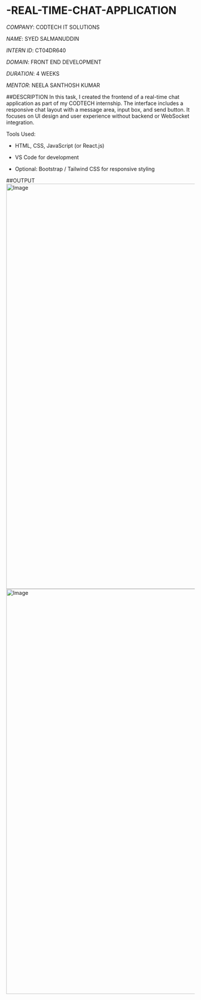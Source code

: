 # -REAL-TIME-CHAT-APPLICATION

*COMPANY*: CODTECH IT SOLUTIONS

*NAME*: SYED SALMANUDDIN 

*INTERN ID*: CT04DR640

*DOMAIN*: FRONT END DEVELOPMENT

*DURATION*: 4 WEEKS 

*MENTOR*: NEELA SANTHOSH KUMAR


##DESCRIPTION 
In this task, I created the frontend of a real-time chat application as part of my CODTECH internship. The interface includes a responsive chat layout with a message area, input box, and send button. It focuses on UI design and user experience without backend or WebSocket integration.

Tools Used:

- HTML, CSS, JavaScript (or React.js)

- VS Code for development

- Optional: Bootstrap / Tailwind CSS for responsive styling

##OUTPUT
<img width="1920" height="1080" alt="Image" src="https://github.com/user-attachments/assets/20d32e86-df74-421a-97c6-cc5ff49831fb" />
<img width="1920" height="1080" alt="Image" src="https://github.com/user-attachments/assets/a700828e-f4b6-4f8c-bdfe-8d96e4ae0b10" />
